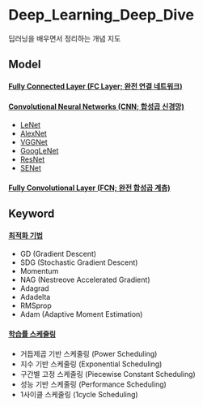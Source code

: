 # Deep_Learning_Deep_Dive
딥러닝을 배우면서 정리하는 개념 지도

## Model
#### [Fully Connected Layer (FC Layer; 완전 연결 네트워크)](https://github.com/scottXchoo/Deep_Learning_Deep_Dive/blob/main/Model/Fully%20Connected%20Layer.md)
#### [Convolutional Neural Networks (CNN; 합성곱 신경망)](https://github.com/scottXchoo/Deep_Learning_Deep_Dive/blob/main/Model/CNN/CNN.md)
- [LeNet](https://github.com/scottXchoo/Deep_Learning_Deep_Dive/blob/main/Model/CNN/LeNet-5.md)
- [AlexNet](https://github.com/scottXchoo/Deep_Learning_Deep_Dive/blob/main/Model/CNN/AlexNet.md)
- [VGGNet](https://github.com/scottXchoo/Deep_Learning_Deep_Dive/blob/main/Model/CNN/VGGNet.md)
- [GoogLeNet](https://github.com/scottXchoo/Deep_Learning_Deep_Dive/blob/main/Model/CNN/GoogLeNet.md)
- [ResNet](https://github.com/scottXchoo/Deep_Learning_Deep_Dive/blob/main/Model/CNN/ResNet.md)
- [SENet](https://github.com/scottXchoo/Deep_Learning_Deep_Dive/blob/main/Model/CNN/SENet.md)

#### [Fully Convolutional Layer (FCN; 완전 합성곱 계층)](https://github.com/scottXchoo/Deep_Learning_Deep_Dive/blob/main/Model/Fully%20Convolutional%20Network.md)

## Keyword
#### [최적화 기법](https://github.com/scottXchoo/Deep_Learning_Deep_Dive/blob/main/Keyword/%EC%B5%9C%EC%A0%81%ED%99%94%20%EA%B8%B0%EB%B2%95.md#%EC%B5%9C%EC%A0%81%ED%99%94-%EA%B8%B0%EB%B2%95)
- GD (Gradient Descent)
- SDG (Stochastic Gradient Descent)
- Momentum
- NAG (Nestreove Accelerated Gradient)
- Adagrad
- Adadelta
- RMSprop
- Adam (Adaptive Moment Estimation)

#### [학습률 스케줄링](https://github.com/scottXchoo/Deep_Learning_Deep_Dive/blob/main/Keyword/%ED%95%99%EC%8A%B5%EB%A5%A0%20%EC%8A%A4%EC%BC%80%EC%A4%84%EB%A7%81.md#%ED%95%99%EC%8A%B5%EB%A5%A0-%EC%8A%A4%EC%BC%80%EC%A4%84%EB%A7%81)

- 거듭제곱 기반 스케줄링 (Power Scheduling)
- 지수 기반 스케줄링 (Exponential Scheduling)
- 구간별 고정 스케줄링 (Piecewise Constant Scheduling)
- 성능 기반 스케줄링 (Performance Scheduling)
- 1사이클 스케줄링 (1cycle Scheduling)
